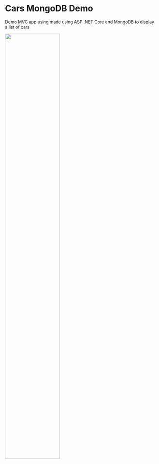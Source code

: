 # Cars MongoDB Demo

Demo MVC app using made using ASP .NET Core and MongoDB to display a list of cars

<img src="https://user-images.githubusercontent.com/73988556/232908642-5d2f742b-a139-40ff-a334-af8358f7322b.png" width="60%"/>
